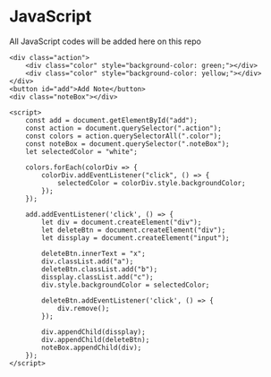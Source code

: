 # JavaScript
All JavaScript codes will be added here on this repo


    <div class="action">
        <div class="color" style="background-color: green;"></div>
        <div class="color" style="background-color: yellow;"></div>
    </div>
    <button id="add">Add Note</button>
    <div class="noteBox"></div>

    <script>
        const add = document.getElementById("add");
        const action = document.querySelector(".action");
        const colors = action.querySelectorAll(".color");
        const noteBox = document.querySelector(".noteBox");
        let selectedColor = "white";

        colors.forEach(colorDiv => {
            colorDiv.addEventListener("click", () => {
                selectedColor = colorDiv.style.backgroundColor;
            });
        });

        add.addEventListener('click', () => {
            let div = document.createElement("div");
            let deleteBtn = document.createElement("div");
            let dissplay = document.createElement("input");

            deleteBtn.innerText = "x";
            div.classList.add("a");
            deleteBtn.classList.add("b");
            dissplay.classList.add("c");
            div.style.backgroundColor = selectedColor;

            deleteBtn.addEventListener('click', () => {
                div.remove();
            });

            div.appendChild(dissplay);
            div.appendChild(deleteBtn);
            noteBox.appendChild(div);
        });
    </script>

